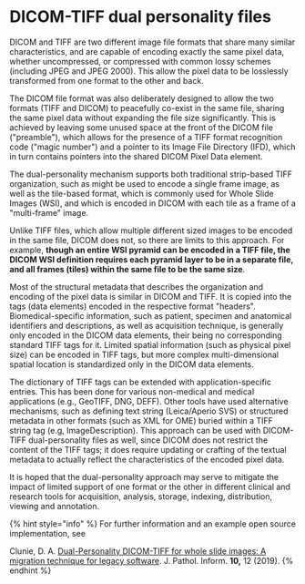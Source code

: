 # DICOM-TIFF dual personality files

DICOM and TIFF are two different image file formats that share many similar characteristics, and are capable of encoding exactly the same pixel data, whether uncompressed, or compressed with common lossy schemes (including JPEG and JPEG 2000). This allow the pixel data to be losslessly transformed from one format to the other and back.

The DICOM file format was also deliberately designed to allow the two formats (TIFF and DICOM) to peacefully co-exist in the same file, sharing the same pixel data without expanding the file size significantly. This is achieved by leaving some unused space at the front of the DICOM file ("preamble"), which allows for the presence of a TIFF format recognition code ("magic number") and a pointer to its Image File Directory (IFD), which in turn contains pointers into the shared DICOM Pixel Data element.

The dual-personality mechanism supports both traditional strip-based TIFF organization, such as might be used to encode a single frame image, as well as the tile-based format, which is commonly used for Whole Slide Images (WSI), and which is encoded in DICOM with each tile as a frame of a "multi-frame" image.

Unlike TIFF files, which allow multiple different sized images to be encoded in the same file, DICOM does not, so there are limits to this approach. For example, **though an entire WSI pyramid can be encoded in a TIFF file, the DICOM WSI definition requires each pyramid layer to be in a separate file, and all frames (tiles) within the same file to be the same size**.

Most of the structural metadata that describes the organization and encoding of the pixel data is similar in DICOM and TIFF. It is copied into the tags (data elements) encoded in the respective format "headers". Biomedical-specific information, such as patient, specimen and anatomical identifiers and descriptions, as well as acquisition technique, is generally only encoded in the DICOM data elements, their being no corresponding standard TIFF tags for it. Limited spatial information (such as physical pixel size) can be encoded in TIFF tags, but more complex multi-dimensional spatial location is standardized only in the DICOM data elements.

The dictionary of TIFF tags can be extended with application-specific entries. This has been done for various non-medical and medical applications (e.g., GeoTIFF, DNG, DEFF). Other tools have used alternative mechanisms, such as defining text string (Leica/Aperio SVS) or structured metadata in other formats (such as XML for OME) buried within a TIFF string tag (e.g, ImageDescription). This approach can be used with DICOM-TIFF dual-personality files as well, since DICOM does not restrict the content of the TIFF tags; it does require updating or crafting of the textual metadata to actually reflect the characteristics of the encoded pixel data.

It is hoped that the dual-personality approach may serve to mitigate the impact of limited support of one format or the other in different clinical and research tools for acquisition, analysis, storage, indexing, distribution, viewing and annotation.

{% hint style="info" %}
For further information and an example open source implementation, see

Clunie, D. A. [Dual-Personality DICOM-TIFF for whole slide images: A migration technique for legacy software](http://doi.org/10.4103/jpi.jpi\_93\_18). J. Pathol. Inform. **10,** 12 (2019).
{% endhint %}
